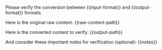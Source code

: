 Please verify the conversion between <input-format>{{input-format}}</input-format> and <output-format>{{output-format}}</output-format> formats.

Here is the original raw content:
<raw-content-path>
{{raw-content-path}}
</raw-content-path>

Here is the converted content to verify:
<output-path>
{{output-path}}
</output-path>

And consider these important notes for verification (optional):
<notes>
{{notes}}
</notes>
